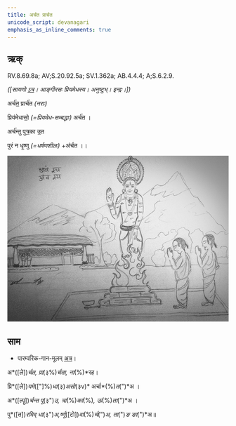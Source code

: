 ```yaml
---
title: अर्चत प्रार्चत  
unicode_script: devanagari  
emphasis_as_inline_comments: true
---   
```


## ऋक्

RV.8.69.8a; AV;S.20.92.5a; SV.1.362a; AB.4.4.4; A;S.6.2.9.

*([सायणो [ऽत्र](https://archive.org/stream/RgVedaWithSayanasCommentaryPart3/rv_sayanabhasya_part3#page/n935/mode/1up&sa=D&ust=1542425956179000)। आङ्गीरसः प्रियमेधस्य। अनुष्टुभ्। इन्द्रः।])*

अर्च॑त॒ प्रार्च॑त *(नराः)*

प्रिय॑मेधासो॒ *(=प्रियमेध-सम्बद्धाः)* अर्च॑त ।

अर्च॑न्तु पुत्र॒का उ॒त

पुरं न धृ॒ष्णु *(=धर्षणशीलः)* +अ॑र्चत ।।

![](../images/indra-emerging-in-a-yAga-and-shows-abhaya-hasta-to-people.jpg)


## साम

- पारम्परिक-गान-मूलम् [अत्र](https://archive.org/stream/sAmaveda-jaiminIya-paravastu-paramparA-docs/VIVAAHA%20UPANAYANA%20SAAMAANI#page/n1/mode/1up&sa=D&ust=1542425956180000)।
<div class="audioEmbed"  caption="रामानुजार्यः 1974 " src="https://archive
.org/download/jaiminIya-sAma-gAna-paravastu-tradition-rAmAnuja/archata-prArchata.mp3"></div>
<div class="audioEmbed"  caption="गोपालार्यः 2015  " src="https://archive
.org/download/jaiminIya-sAma-gAna-paravastu-tradition-gopAla-2015/archata-prArchata.mp3"></div>
<div class="audioEmbed"  caption="गोपालपवनयोर् अनुवचनम् 2015  " src="https://archive
.org/download/jaiminIya-sAma-gAna-paravastu-tradition-anuvachanam-gopAla-pavana-2015/archata-prArchata.mp3"></div>

अ*([ले])*र्चत, प्रा*(३%)*र्चता, ना*(%)*रह।

प्रि*([ले])*यमे*(["]%)*धा*(३)*असो*(३v)* अर्चा*(%)*त*(")*अ ।

अ*([ल्पॄ])*र्चन्त पू*(३")*उ, त्रा*(%)*का*(%)*, ऊ*(%)*ता*(")*अ ।

पु*([त])*रमिद् धा*(३")*अ,र्ष्णू*([टो])*वा*(%)*र्च*(")*अ, ता*(")*ङ ङा*(")*अ॥